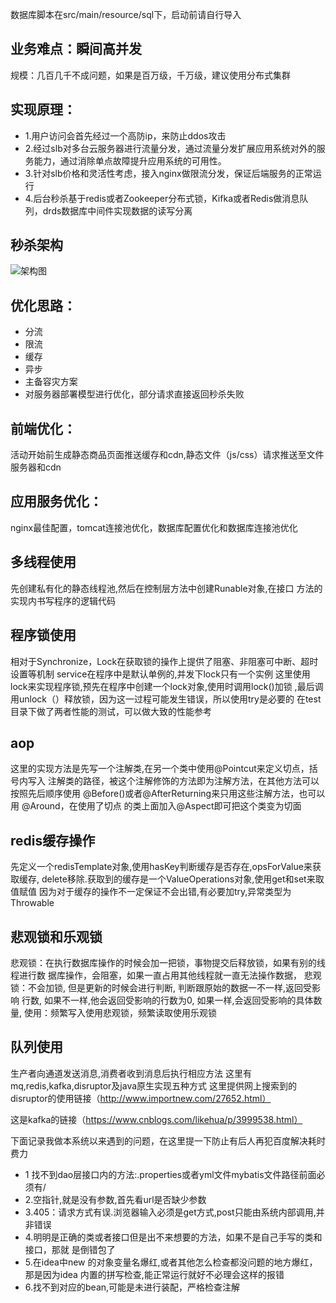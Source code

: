 数据库脚本在src/main/resource/sql下，启动前请自行导入
## 业务难点：瞬间高并发
规模：几百几千不成问题，如果是百万级，千万级，建议使用分布式集群
## 实现原理：
- 1.用户访问会首先经过一个高防ip，来防止ddos攻击
- 2.经过slb对多台云服务器进行流量分发，通过流量分发扩展应用系统对外的服务能力，通过消除单点故障提升应用系统的可用性。
- 3.针对slb价格和灵活性考虑，接入nginx做限流分发，保证后端服务的正常运行
- 4.后台秒杀基于redis或者Zookeeper分布式锁，Kifka或者Redis做消息队列，drds数据库中间件实现数据的读写分离
## 秒杀架构
![架构图](https://gitee.com/uploads/images/2018/0515/184617_c7e13059_87650.png "秒杀架构.png")

## 优化思路：
- 分流
- 限流
- 缓存
- 异步
- 主备容灾方案
- 对服务器部署模型进行优化，部分请求直接返回秒杀失败
## 前端优化：
活动开始前生成静态商品页面推送缓存和cdn,静态文件（js/css）请求推送至文件服务器和cdn
## 应用服务优化：
nginx最佳配置，tomcat连接池优化，数据库配置优化和数据库连接池优化

## 多线程使用
先创建私有化的静态线程池,然后在控制层方法中创建Runable对象,在接口
方法的实现内书写程序的逻辑代码

## 程序锁使用
相对于Synchronize，Lock在获取锁的操作上提供了阻塞、非阻塞可中断、超时设置等机制
service在程序中是默认单例的,并发下lock只有一个实例
这里使用lock来实现程序锁,预先在程序中创建一个lock对象,使用时调用lock()加锁
,最后调用unlock（）释放锁，因为这一过程可能发生错误，所以使用try是必要的
在test目录下做了两者性能的测试，可以做大致的性能参考

## aop
这里的实现方法是先写一个注解类,在另一个类中使用@Pointcut来定义切点，括号内写入
注解类的路径，被这个注解修饰的方法即为注解方法，在其他方法可以按照先后顺序使用
@Before()或者@AfterReturning来只用这些注解方法，也可以用 @Around，在使用了切点
的类上面加入@Aspect即可把这个类变为切面

## redis缓存操作
先定义一个redisTemplate对象,使用hasKey判断缓存是否存在,opsForValue来获取缓存,
delete移除.获取到的缓存是一个ValueOperations对象,使用get和set来取值赋值
因为对于缓存的操作不一定保证不会出错,有必要加try,异常类型为Throwable

## 悲观锁和乐观锁
悲观锁：在执行数据库操作的时候会加一把锁，事物提交后释放锁，如果有别的线程进行数
据库操作，会阻塞，如果一直占用其他线程就一直无法操作数据，
悲观锁：不会加锁, 但是更新的时候会进行判断, 判断跟原始的数据一不一样,返回受影响
行数, 如果不一样,他会返回受影响的行数为0, 如果一样,会返回受影响的具体数量,
使用：频繁写入使用悲观锁，频繁读取使用乐观锁

## 队列使用
生产者向通道发送消息,消费者收到消息后执行相应方法
这里有mq,redis,kafka,disruptor及java原生实现五种方式
这里提供网上搜索到的disruptor的使用链接（http://www.importnew.com/27652.html）

这是kafka的链接（https://www.cnblogs.com/likehua/p/3999538.html）


下面记录我做本系统以来遇到的问题，在这里提一下防止有后人再犯百度解决耗时费力
- 1 找不到dao层接口内的方法:.properties或者yml文件mybatis文件路径前面必须有/
- 2.空指针,就是没有参数,首先看url是否缺少参数
- 3.405：请求方式有误.浏览器输入必须是get方式,post只能由系统内部调用,并非错误
- 4.明明是正确的类或者接口但是出不来想要的方法，如果不是自己手写的类和接口，那就
是倒错包了
- 5.在idea中new 的对象变量名爆红,或者其他怎么检查都没问题的地方爆红，那是因为idea
内置的拼写检查,能正常运行就好不必理会这样的报错
- 6.找不到对应的bean,可能是未进行装配，严格检查注解
    